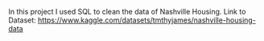 In this project I used SQL to clean the data of Nashville Housing.
Link to Dataset: https://www.kaggle.com/datasets/tmthyjames/nashville-housing-data
